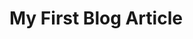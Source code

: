 <!--
description: blog article
template: article.html
appendToTarget: true
name: index.html
title: Blog
-->

# My First Blog Article